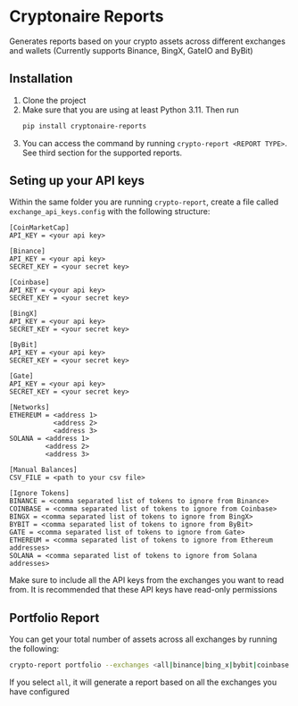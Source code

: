 # Cryptonaire Reports
Generates reports based on your crypto assets across different exchanges and wallets (Currently supports Binance, BingX, GateIO and ByBit)

## Installation
1. Clone the project
2. Make sure that you are using at least Python 3.11. Then run
   ```bash
   pip install cryptonaire-reports
   ```
3. You can access the command by running `crypto-report <REPORT TYPE>`. See third section for the supported reports.

## Seting up your API keys
Within the same folder you are running `crypto-report`, create a file called `exchange_api_keys.config` with the following structure:

```config
[CoinMarketCap]
API_KEY = <your api key>

[Binance]
API_KEY = <your api key>
SECRET_KEY = <your secret key>

[Coinbase]
API_KEY = <your api key>
SECRET_KEY = <your secret key>

[BingX]
API_KEY = <your api key>
SECRET_KEY = <your secret key>

[ByBit]
API_KEY = <your api key>
SECRET_KEY = <your secret key>

[Gate]
API_KEY = <your api key>
SECRET_KEY = <your secret key>

[Networks]
ETHEREUM = <address 1>
           <address 2>
           <address 3>
SOLANA = <address 1>
         <address 2>
         <address 3>

[Manual Balances]
CSV_FILE = <path to your csv file>

[Ignore Tokens]
BINANCE = <comma separated list of tokens to ignore from Binance>
COINBASE = <comma separated list of tokens to ignore from Coinbase>
BINGX = <comma separated list of tokens to ignore from BingX>
BYBIT = <comma separated list of tokens to ignore from ByBit>
GATE = <comma separated list of tokens to ignore from Gate>
ETHEREUM = <comma separated list of tokens to ignore from Ethereum addresses>
SOLANA = <comma separated list of tokens to ignore from Solana addresses>
```
Make sure to include all the API keys from the exchanges you want to read from. It is recommended that these API keys have read-only permissions

## Portfolio Report
You can get your total number of assets across all exchanges by running the following:
```bash
crypto-report portfolio --exchanges <all|binance|bing_x|bybit|coinbase|gate> --networks <all|ethereum|solana> [--csv]
```

If you select `all`, it will generate a report based on all the exchanges you have configured
